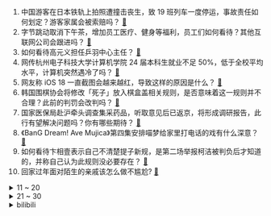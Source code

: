 1. 中国游客在日本铁轨上拍照遭撞击丧生，致 19 班列车一度停运，事故责任如何划定？游客家属会被索赔吗？ [:link:](https://www.zhihu.com/question/10418299160)
2. 字节跳动取消下午茶，增加员工医疗、健身等福利，员工们如何看待？其他互联网公司会跟进吗？ [:link:](https://www.zhihu.com/question/10446312502)
3. 如何看待高元义担任乒羽中心主任？ [:link:](https://www.zhihu.com/question/10461355719)
4. 网传杭州电子科技大学计算机学院 24 届本科生就业不足 50%，低于全校平均水平，计算机突然遇冷了吗？ [:link:](https://www.zhihu.com/question/10197743562)
5. 网友称 iOS 18 一直截图会越来越红，导致这样的原因是什么？ [:link:](https://www.zhihu.com/question/9777731833)
6. 韩国围棋协会将修改「死子」放入棋盒盖相关规则，是否意味着这一规则并不合理？此前的判罚会改判吗？ [:link:](https://www.zhihu.com/question/10467623570)
7. 国家医保局赴沪牵头调查集采药品，听取意见后已返京，将形成调研报告，此行有望解决问题吗？你有哪些期待？ [:link:](https://www.zhihu.com/question/10062785095)
8. 《BanG Dream! Ave Mujica》第四集安排喵梦给家里打电话的戏有什么深意？ [:link:](https://www.zhihu.com/question/10420344289)
9. 如何看待卞相壹表示自己不清楚提子新规，是第二场举报柯洁被判负后才知道的，并称自己认为此规则没必要存在？ [:link:](https://www.zhihu.com/question/10442645812)
10. 回家过年面对陌生的亲戚该怎么做不尴尬? [:link:](https://www.zhihu.com/question/7579669259)
<details>
<summary>11 ~ 20</summary>

11. 为什么你学了心理学，还是会情绪失控？ [:link:](https://www.zhihu.com/question/659106309)
12. 如何看待《刺客信条：影》疑似口碑逆转，一些创作者给出积极评价？ [:link:](https://www.zhihu.com/question/9923644056)
13. 柯洁更新个人社媒简介，加上了「世界围棋九冠王」七个字，如何解读此举？ [:link:](https://www.zhihu.com/question/10388460452)
14. 过年聚会发现老同学在很多方面都超过了自己，感到焦虑和嫉妒，如何调适自己的「社交攀比心」？ [:link:](https://www.zhihu.com/question/9765246348)
15. 央视的译制片是怎么做到替换原语言，又保留背景声音的？ [:link:](https://www.zhihu.com/question/617127810)
16. 柯洁被判负，国家队总教练称「韩方承认规则不合理但坚持判罚」，从这个事件中国家围棋队能总结哪些经验教训？ [:link:](https://www.zhihu.com/question/10301779117)
17. 如何评价 2025 数学建模美赛 A 题？ [:link:](https://www.zhihu.com/question/10414311311)
18. 如何评价《剑来》最新完结？ [:link:](https://www.zhihu.com/question/10409610519)
19. 2035 年北京高考人数将达 16 万左右，北京高校将迎大规模扩招，有哪些看点值得关注？ [:link:](https://www.zhihu.com/question/10343073935)
20. deepseek V3开源为什么会引起这么大的动静，到底有哪些创新让大家这么兴奋？ [:link:](https://www.zhihu.com/question/8970978383)
</details>
<details>
<summary>21 ~ 30</summary>

21. 网传柑橘类很多打了退酸剂，这是真的吗？退酸剂对人体有哪些危害？ [:link:](https://www.zhihu.com/question/7008365479)
22. 如果柯洁与卞相壹的 LG 杯第三盘正常下，柯洁有逆转的可能吗？历史上有类似的案例吗？ [:link:](https://www.zhihu.com/question/10360364489)
23. 一场公交车小型化潮流正席卷部分城市，多地公交换成「迷你巴士」，为何换成小公交？出行需求还能得到保障吗？ [:link:](https://www.zhihu.com/question/10071754135)
24. 和董宇辉「分手」后东方甄选由盈转亏，半年亏损近亿元，是短痛还是长痛？ [:link:](https://www.zhihu.com/question/10347709224)
25. 如何看待博主陈震泄露 OPPO Find N5 真机？谁会为此担责？ [:link:](https://www.zhihu.com/question/10427203407)
26. 《甄嬛传》皇帝死后，叶澜依为什么不请甄嬛放她出宫去自由自在？ [:link:](https://www.zhihu.com/question/2832861960)
27. 如何评价复旦教授刘建军的文章「文科不会消亡，但需要缩水」，社会科学绝大多数研究成果真的没有价值吗？ [:link:](https://www.zhihu.com/question/10264341200)
28. 广东省明明有着漫长的优质海岸线和珠江这种仅次于长江的大型河流，那为什么除了珠三角之外发展都不好？ [:link:](https://www.zhihu.com/question/10200670590)
29. 你对《枭起青壤》有多期待? [:link:](https://www.zhihu.com/question/664188779)
30. 如何看待刘晓庆回应吃鱼事件，称「老板娘是我的粉丝，说请我们吃饭」「再要条鱼是在撒娇」？ [:link:](https://www.zhihu.com/question/10295662187)
</details><details>
<summary>bilibili</summary>

</details>